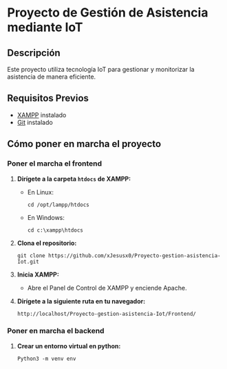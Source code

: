 # Proyecto de Gestión de Asistencia mediante IoT

## Descripción
Este proyecto utiliza tecnología IoT para gestionar y monitorizar la asistencia de manera eficiente.

## Requisitos Previos
- [XAMPP](https://www.apachefriends.org/index.html) instalado
- [Git](https://git-scm.com/) instalado

## Cómo poner en marcha el proyecto

### Poner el marcha el frontend

1. **Dirígete a la carpeta `htdocs` de XAMPP:**
   - En Linux:
     ```
     cd /opt/lampp/htdocs
     ```
   - En Windows:
     ```
     cd c:\xampp\htdocs
     ```

2. **Clona el repositorio:**
   ```
   git clone https://github.com/xJesusx0/Proyecto-gestion-asistencia-Iot.git
   ```

3. **Inicia XAMPP:**
   - Abre el Panel de Control de XAMPP y enciende Apache.

4. **Dirígete a la siguiente ruta en tu navegador:**
   ```
   http://localhost/Proyecto-gestion-asistencia-Iot/Frontend/
   ```

### Poner en marcha el backend

1. **Crear un entorno virtual en python:**
   ```
   Python3 -m venv env
   ```